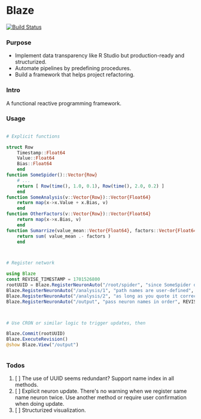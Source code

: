 # Blaze

[![Build Status](https://github.com/Cyvadra/Blaze.jl/actions/workflows/CI.yml/badge.svg?branch=main)](https://github.com/Cyvadra/Blaze.jl/actions/workflows/CI.yml?query=branch%3Amain)

### Purpose
- Implement data transparency like R Studio but production-ready and structurized.
- Automate pipelines by predefining procedures.
- Build a framework that helps project refactoring.


### Intro
A functional reactive programming framework.


### Usage
```julia

# Explicit functions

struct Row
	Timestamp::Float64
	Value::Float64
	Bias::Float64
	end
function SomeSpider()::Vector{Row}
	# ...
	return [ Row(time(), 1.0, 0.1), Row(time(), 2.0, 0.2) ]
	end
function SomeAnalysis(v::Vector{Row})::Vector{Float64}
	return map(x->x.Value + x.Bias, v)
	end
function OtherFactors(v::Vector{Row})::Vector{Float64}
	return map(x->x.Bias, v)
	end
function Sumarrize(value_mean::Vector{Float64}, factors::Vector{Float64})::Float64
	return sum( value_mean .- factors )
	end



# Register network

using Blaze
const REVISE_TIMESTAMP = 1701526800
rootUUID = Blaze.RegisterNeuronAuto("/root/spider", "since SomeSpider doesn't take any params, use an empty array as its input.", REVISE_TIMESTAMP, String[], SomeSpider)
Blaze.RegisterNeuronAuto("/analysis/1", "path names are user-defined", REVISE_TIMESTAMP, String["/root/spider"], SomeAnalysis)
Blaze.RegisterNeuronAuto("/analysis/2", "as long as you quote it correctly", REVISE_TIMESTAMP, String["/root/spider"], OtherFactors)
Blaze.RegisterNeuronAuto("/output", "pass neuron names in order", REVISE_TIMESTAMP, String["/analysis/1", "/analysis/2"], Sumarrize)



# Use CRON or similar logic to trigger updates, then

Blaze.Commit(rootUUID)
Blaze.ExecuteRevision()
@show Blaze.View("/output")



```


### Todos
1. [ ] The use of UUID seems redundant? Support name index in all methods.
1. [ ] Explicit neuron update. There's no warning when we register same name neuron twice. Use another method or require user confirmation when doing update.
1. [ ] Structurized visualization.

